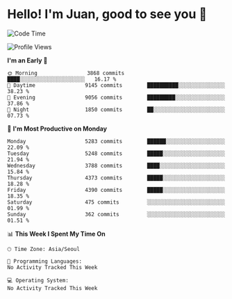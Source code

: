 # Hello! I'm Juan, good to see you 👋

<!--
**Y-k-Y/Y-k-Y** is a ✨ _special_ ✨ repository because its `README.md` (this file) appears on your GitHub profile.

Here are some ideas to get you started:

- 🔭 I’m currently working on ...
- 🌱 I’m currently learning ...
- 👯 I’m looking to collaborate on ...
- 🤔 I’m looking for help with ...
- 💬 Ask me about ...
- 📫 How to reach me: ...
- 😄 Pronouns: ...
- ⚡ Fun fact: ...
-->
<!--
![Profile views](https://gpvc.arturio.dev/Y-k-Y)

[![Omid Nikrah StackOverflow](https://github-readme-stackoverflow.vercel.app/?userID=9517076)](https://stackoverflow.com/users/9517076/i-have-10-fingers)
-->

<!--START_SECTION:waka-->
![Code Time](http://img.shields.io/badge/Code%20Time-1%2C846%20hrs%2013%20mins-blue)

![Profile Views](http://img.shields.io/badge/Profile%20Views-0-blue)

**I'm an Early 🐤** 

```text
🌞 Morning                3868 commits        ████░░░░░░░░░░░░░░░░░░░░░   16.17 % 
🌆 Daytime                9145 commits        ██████████░░░░░░░░░░░░░░░   38.23 % 
🌃 Evening                9056 commits        █████████░░░░░░░░░░░░░░░░   37.86 % 
🌙 Night                  1850 commits        ██░░░░░░░░░░░░░░░░░░░░░░░   07.73 % 
```
📅 **I'm Most Productive on Monday** 

```text
Monday                   5283 commits        ██████░░░░░░░░░░░░░░░░░░░   22.09 % 
Tuesday                  5248 commits        █████░░░░░░░░░░░░░░░░░░░░   21.94 % 
Wednesday                3788 commits        ████░░░░░░░░░░░░░░░░░░░░░   15.84 % 
Thursday                 4373 commits        █████░░░░░░░░░░░░░░░░░░░░   18.28 % 
Friday                   4390 commits        █████░░░░░░░░░░░░░░░░░░░░   18.35 % 
Saturday                 475 commits         ░░░░░░░░░░░░░░░░░░░░░░░░░   01.99 % 
Sunday                   362 commits         ░░░░░░░░░░░░░░░░░░░░░░░░░   01.51 % 
```


📊 **This Week I Spent My Time On** 

```text
🕑︎ Time Zone: Asia/Seoul

💬 Programming Languages: 
No Activity Tracked This Week

💻 Operating System: 
No Activity Tracked This Week
```


<!--END_SECTION:waka-->
